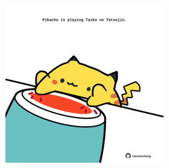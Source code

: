 <!-- built at 04/07/2021, 14:01:43 UTC -->
<p align="center">
  <img width="500" height="500" src="./ReadmeImage.svg">
</p>
